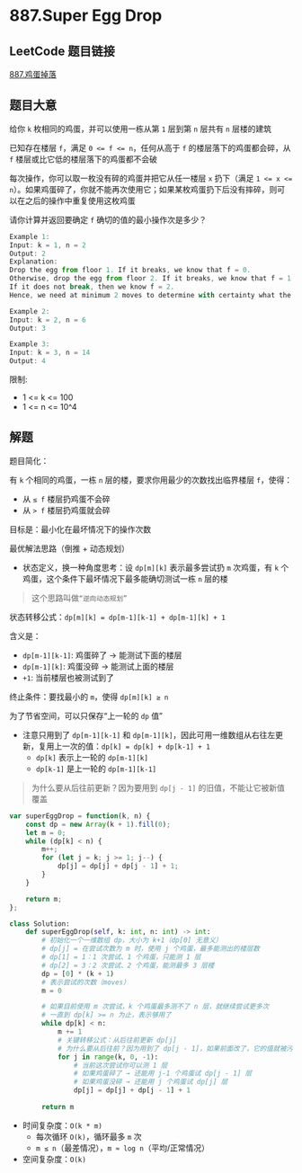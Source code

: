 # 887.Super Egg Drop

## LeetCode 题目链接

[887.鸡蛋掉落](https://leetcode.cn/problems/super-egg-drop/)

## 题目大意

给你 `k` 枚相同的鸡蛋，并可以使用一栋从第 `1` 层到第 `n` 层共有 `n` 层楼的建筑

已知存在楼层 `f`，满足 `0 <= f <= n`，任何从高于 `f` 的楼层落下的鸡蛋都会碎，从 `f` 楼层或比它低的楼层落下的鸡蛋都不会破

每次操作，你可以取一枚没有碎的鸡蛋并把它从任一楼层 `x` 扔下（满足 `1 <= x <= n`）。如果鸡蛋碎了，你就不能再次使用它；如果某枚鸡蛋扔下后没有摔碎，则可以在之后的操作中重复使用这枚鸡蛋

请你计算并返回要确定 `f` 确切的值的最小操作次是多少？

```js
Example 1:
Input: k = 1, n = 2
Output: 2
Explanation: 
Drop the egg from floor 1. If it breaks, we know that f = 0.
Otherwise, drop the egg from floor 2. If it breaks, we know that f = 1.
If it does not break, then we know f = 2.
Hence, we need at minimum 2 moves to determine with certainty what the value of f is.

Example 2:
Input: k = 2, n = 6
Output: 3

Example 3:
Input: k = 3, n = 14
Output: 4
```

限制:
- 1 <= k <= 100
- 1 <= n <= 10^4

## 解题

题目简化：

有 `k` 个相同的鸡蛋，一栋 `n` 层的楼，要求你用最少的次数找出临界楼层 `f`，使得：
- 从 `≤ f` 楼层扔鸡蛋不会碎
- 从 `> f` 楼层扔鸡蛋就会碎

目标是：最小化在最坏情况下的操作次数

最优解法思路（倒推 + 动态规划）
- 状态定义，换一种角度思考：设 `dp[m][k]` 表示最多尝试扔 `m` 次鸡蛋，有 `k` 个鸡蛋，这个条件下最坏情况下最多能确切测试一栋 `n` 层的楼

> 这个思路叫做`“逆向动态规划”`

状态转移公式：`dp[m][k] = dp[m-1][k-1] + dp[m-1][k] + 1`

含义是：
- `dp[m-1][k-1]`: 鸡蛋碎了 → 能测试下面的楼层
- `dp[m-1][k]`: 鸡蛋没碎 → 能测试上面的楼层
- `+1`: 当前楼层也被测试到了

终止条件：要找最小的 `m`，使得 `dp[m][k] ≥ n`

为了节省空间，可以只保存“上一轮的 `dp` 值”
- 注意只用到了 `dp[m-1][k-1]` 和 `dp[m-1][k]`，因此可用一维数组从右往左更新，复用上一次的值：`dp[k] = dp[k] + dp[k-1] + 1`
  - `dp[k]` 表示上一轮的 `dp[m-1][k]`
  - `dp[k-1]` 是上一轮的 `dp[m-1][k-1]`

> 为什么要从后往前更新？因为要用到 `dp[j - 1]` 的旧值，不能让它被新值覆盖

```js
var superEggDrop = function(k, n) {
    const dp = new Array(k + 1).fill(0);
    let m = 0;
    while (dp[k] < n) {
        m++;
        for (let j = k; j >= 1; j--) {
            dp[j] = dp[j] + dp[j - 1] + 1;
        }
    }

    return m;
};
```
```python
class Solution:
    def superEggDrop(self, k: int, n: int) -> int:
        # 初始化一个一维数组 dp，大小为 k+1（dp[0] 无意义）
        # dp[j] = 在尝试次数为 m 时，使用 j 个鸡蛋，最多能测出的楼层数
        # dp[1] = 1：1 次尝试、1 个鸡蛋，只能测 1 层
        # dp[2] = 3：2 次尝试、2 个鸡蛋，能测最多 3 层楼
        dp = [0] * (k + 1)
        # 表示尝试的次数（moves）
        m = 0

        # 如果目前使用 m 次尝试，k 个鸡蛋最多测不了 n 层，就继续尝试更多次
        # 一直到 dp[k] >= n 为止，表示够用了
        while dp[k] < n:
            m += 1
            # 关键转移公式：从后往前更新 dp[j]
            # 为什么要从后往前？因为用到了 dp[j - 1]，如果前面改了，它的值就被污染了
            for j in range(k, 0, -1):
                # 当前这次尝试你可以测 1 层
                # 如果鸡蛋碎了 → 还能用 j-1 个鸡蛋试 dp[j - 1] 层
                # 如果鸡蛋没碎 → 还能用 j 个鸡蛋试 dp[j] 层
                dp[j] = dp[j] + dp[j - 1] + 1
                
        return m
```

- 时间复杂度：`O(k * m)`
  - 每次循环 `O(k)`，循环最多 `m` 次
  - `m ≤ n`（最差情况），`m ≈ log n`（平均/正常情况）
- 空间复杂度：`O(k)`